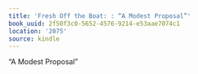 ```yaml
---
title: 'Fresh Off the Boat: : “A Modest Proposal”'
book_uuid: 2f50f3c0-5652-4576-9214-e53aae7074c1
location: '2075'
source: kindle
---
```


“A Modest Proposal”